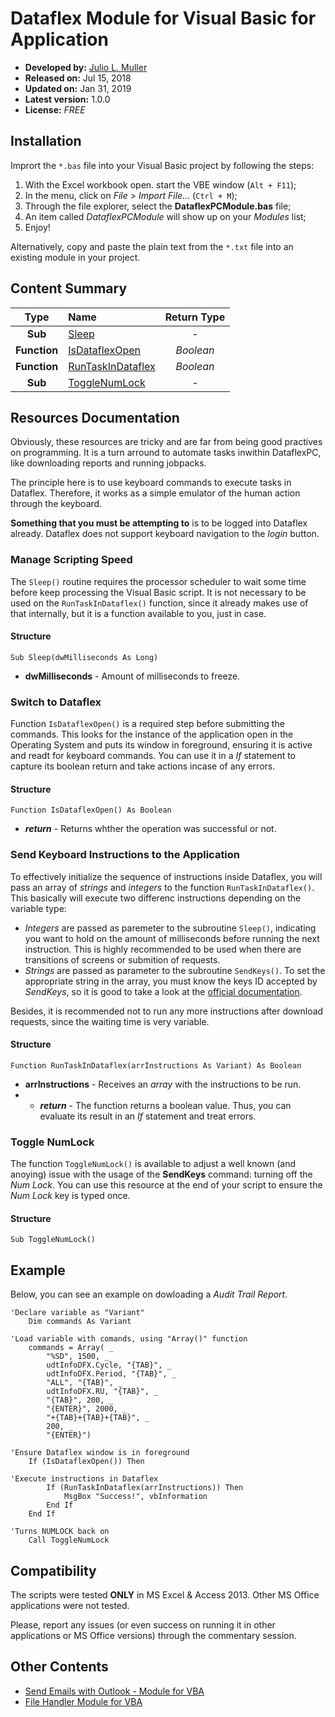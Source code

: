 
# Dataflex Module for Visual Basic for Application

- **Developed by:** [Julio L. Muller](https://www.jjsolutions.net/)
- **Released on:** Jul 15, 2018
- **Updated on:** Jan 31, 2019
- **Latest version:** 1.0.0
- **License:** *FREE*

## Installation

Imprort the `*.bas` file into your Visual Basic project by following the steps:

1. With the Excel workbook open. start the VBE window (`Alt + F11`);
2. In the menu, click on *File* > *Import File...* (`Ctrl + M`);
3. Through the file explorer, select the **DataflexPCModule.bas** file;
4. An item called *DataflexPCModule* will show up on your *Modules* list;
5. Enjoy!

Alternatively, copy and paste the plain text from the `*.txt` file into an existing module in your project.

## Content Summary

| Type         | Name                                                                | Return Type |
|:------------:|:--------------------------------------------------------------------|:-----------:|
| **Sub**      | [Sleep](#manage-scripting-speed)                                     | -           |
| **Function** | [IsDataflexOpen](#switch-to-dataflex)                               | *Boolean*   |
| **Function** | [RunTaskInDataflex](#send-keyboard-instructions-to-the-application) | *Boolean*   |
| **Sub**      | [ToggleNumLock](#toggle-numlock)                                    | -           |

## Resources Documentation

Obviously, these resources are tricky and are far from being good practives on programming. It is a turn arround to automate tasks inwithin DataflexPC, like downloading reports and running jobpacks.

The principle here is to use keyboard commands to execute tasks in Dataflex. Therefore, it works as a simple emulator of the human action through the keyboard.

**Something that you must be attempting to** is to be logged into Dataflex already. Dataflex does not support keyboard navigation to the *login* button.

### Manage Scripting Speed

The `Sleep()` routine requires the processor scheduler to wait some time before keep processing the Visual Basic script. It is not necessary to be used on the `RunTaskInDataflex()` function, since it already makes use of that internally, but it is a function available to you, just in case.

#### Structure

```vbnet
Sub Sleep(dwMilliseconds As Long)
```

- **dwMilliseconds** - Amount of milliseconds to freeze.

### Switch to Dataflex

Function `IsDataflexOpen()` is a required step before submitting the commands. This looks for the instance of the application open in the Operating System and puts its window in foreground, ensuring it is active and readt for keyboard commands. You can use it in a *If* statement to capture its boolean return and take actions incase of any errors.

#### Structure

```vbnet
Function IsDataflexOpen() As Boolean
```

- ***return*** - Returns whther the operation was successful or not.

### Send Keyboard Instructions to the Application

To effectively initialize the sequence of instructions inside Dataflex, you will pass an array of *strings* and *integers* to the function `RunTaskInDataflex()`. This basically will execute two differenc instructions depending on the variable type:

- *Integers* are passed as paremeter to the subroutine `Sleep()`, indicating you want to hold on the amount of milliseconds before running the next instruction. This is highly recommended to be used when there are transitions of screens or submition of requests.
- *Strings* are passed as parameter to the subroutine `SendKeys()`. To set the appropriate string in the array, you must know the keys ID accepted by *SendKeys*, so it is good to take a look at the [official documentation](https://docs.microsoft.com/pt-br/office/vba/language/reference/user-interface-help/sendkeys-statement).

Besides, it is recommended not to run any more instructions after download requests, since the waiting time is very variable.

#### Structure

```vbnet
Function RunTaskInDataflex(arrInstructions As Variant) As Boolean
```

- **arrInstructions** - Receives an *array* with the instructions to be run.
- - ***return*** - The function returns a boolean value. Thus, you can evaluate its result in an *If* statement and treat errors.

### Toggle NumLock

The function `ToggleNumLock()` is available to adjust a well known (and anoying) issue with the usage of the **SendKeys** command: turning off the *Num Lock*. You can use this resource at the end of your script to ensure the *Num Lock* key is typed once.

#### Structure

```vbnet
Sub ToggleNumLock()
```

## Example

Below, you can see an example on dowloading a *Audit Trail Report*.

```vbnet
'Declare variable as "Variant"
    Dim commands As Variant

'Load variable with comands, using "Array()" function
    commands = Array( _
        "%SD", 1500, _
        udtInfoDFX.Cycle, "{TAB}", _
        udtInfoDFX.Period, "{TAB}", _
        "ALL", "{TAB}", _
        udtInfoDFX.RU, "{TAB}", _
        "{TAB}", 200, _
        "{ENTER}", 2000, _
        "+{TAB}+{TAB}+{TAB}", _
        200, _
        "{ENTER}")

'Ensure Dataflex window is in foreground
    If (IsDataflexOpen()) Then

'Execute instructions in Dataflex
        If (RunTaskInDataflex(arrInstructions)) Then
            MsgBox "Success!", vbInformation
        End If
    End If

'Turns NUMLOCK back on
    Call ToggleNumLock
```

## Compatibility

The scripts were tested **ONLY** in MS Excel & Access 2013. Other MS Office applications were not tested. 

Please, report any issues (or even success on running it in other applications or MS Office versions) through the commentary session.

## Other Contents

- [Send Emails with Outlook - Module for VBA](https://github.com/juliolmuller/VBA-Module-Outlook)
- [File Handler Module for VBA](https://github.com/juliolmuller/VBA-Module-TextFile)
